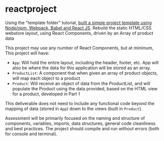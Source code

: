 # reactproject

Using the "template folder" tutorial, [built a simple project template using Node/npm, Webpack, Babel and React JS](https://www.notion.so/Configure-Webpack-and-Babel-to-build-a-React-application-d6243f667ccc4d37a32a604a151b406d). Rebuild the static HTML/CSS webstore layout, using React Components, driven by an Array of product data

This project may use any number of React Components, but at minimum, This project will have:

- `App`: Will hold the entire layout, including the header, footer, etc. App will also be where the data for this application will be stored as an array.
- `ProductList`: A component that when given an array of product objects, will map each object to a product
- `Product`: Will receive an object of data from the ProductList, and will populate the Product using the data provided, based on the HTML view for a product, developed in Part 1

This deliverable does not need to include any functional code beyond the mapping of data (stored in `App`) down to the views (built in `Product`).

Assessment will be primarily focused on the naming and structure of components, variables, imports, data structures, general code cleanliness and best practices. The project should compile and run without errors (both for console and terminal).